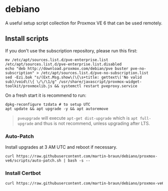 # debiano

A useful setup script collection for Proxmox VE 6 that can be used remotely.

## Install scripts

If you don't use the subscription repository, please run this first: 

```
mv /etc/apt/sources.list.d/pve-enterprise.list /etc/apt/sources.list.d/pve-enterprise.list.disabled
echo "deb http://download.proxmox.com/debian/pve buster pve-no-subscription" > /etc/apt/sources.list.d/pve-no-subscription.list
sed -Ezi.bak "s/(Ext.Msg.show\(\{\s+title: gettext\('No valid sub)/void\(\{ \/\/\1/g" /usr/share/javascript/proxmox-widget-toolkit/proxmoxlib.js && systemctl restart pveproxy.service
```

On a fresh start it is recommend to run: 

```
dpkg-reconfigure tzdata # to setup UTC
apt update && apt upgrade -y && apt autoremove
```

> `pveupgrade` will execute `apt-get dist-upgrade` which is `apt full-upgrade` and thus is not recommend, unless upgrading after LTS.

### Auto-Patch

Install upgrades at 3 AM UTC and reboot if necessary.

```
curl https://raw.githubusercontent.com/martin-braun/debiano/proxmox-ve6/scripts/auto-patch.sh | bash -s -- 
```

### Install Certbot

```sh
curl https://raw.githubusercontent.com/martin-braun/debiano/proxmox-ve6/scripts/install-certbot.sh | bash -s -- 
```
